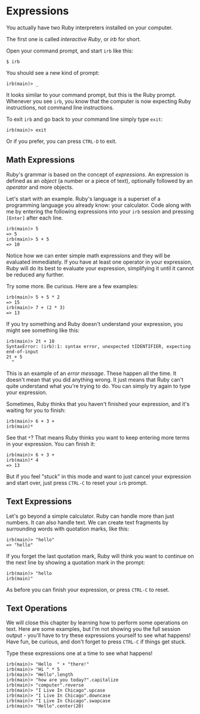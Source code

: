 # Expressions

You actually have two Ruby interpreters installed on your computer.

The first one is called _interactive Ruby_, or _irb_ for short.

Open your command prompt, and start `irb` like this:

``` shell
$ irb
```

You should see a new kind of prompt:

``` shell
irb(main)> _
```

It looks similar to your command prompt, but this is the Ruby prompt.
Whenever you see `irb`, you know that the computer is now
expecting Ruby instructions, not command line instructions.

To exit `irb` and go back to your command line simply type `exit`:

``` shell
irb(main)> exit
```

Or if you prefer, you can press `CTRL-D` to exit.

## Math Expressions

Ruby's grammar is based on the concept of _expressions_.  An expression
is defined as an _object_ (a number or a piece of text), optionally followed by an _operator_ and
more objects.

Let's start with an example.  Ruby's language is a superset of
a programming language you already know: your calculator.
Code along with me by entering the following expressions into
your `irb` session and pressing `[Enter]` after each line.

``` irb
irb(main)> 5
=> 5
irb(main)> 5 + 5
=> 10
```

Notice how we can enter simple math expressions and they will be
evaluated immediately.  If you have at least one operator in your
expression, Ruby will do its best to evaluate your expression,
simplifying it until it cannot be reduced any further.

Try some more.  Be curious.  Here are a few
examples:

``` irb
irb(main)> 5 + 5 * 2
=> 15
irb(main)> 7 + (2 * 3)
=> 13
```

If you try something and Ruby doesn't understand your expression,
you might see something like this:

``` irb
irb(main)> 2t + 10
SyntaxError: (irb):1: syntax error, unexpected tIDENTIFIER, expecting end-of-input
2t + 5
  ^
```

This is an example of an _error message_.  These happen all the time.
It doesn't mean that you did anything wrong.  It just means that Ruby
can't quite understand what you're trying to do.  You can simply
try again to type your expression.

Sometimes, Ruby thinks that you haven't finished your expression,
and it's waiting for you to finish:

``` irb
irb(main)> 6 + 3 +
irb(main)*
```

See that `*`?  That means Ruby thinks you want to keep entering
more terms in your expression.  You can finish it:

``` irb
irb(main)> 6 + 3 +
irb(main)* 4
=> 13
```

But if you feel "stuck" in this mode and want to just cancel your
expression and start over, just press `CTRL-C` to reset your
`irb` prompt.


## Text Expressions

Let's go beyond a simple calculator.  Ruby can handle more than
just numbers.  It can also handle text.  We can create text fragments
by surrounding words with quotation marks, like this:

``` irb
irb(main)> "hello"
=> "hello"
```

If you forget the last quotation mark, Ruby will think you
want to continue on the next line by showing a quotation mark
in the prompt:

``` irb
irb(main)> "hello
irb(main)"
```

As before you can finish your expression, or press `CTRL-C` to reset.

## Text Operations

We will close this chapter by learning how to perform some operations
on text.  Here are some examples, but I'm not showing you the full
session output - you'll have to try these expressions yourself
to see what happens!  Have fun, be curious, and don't forget to
press `CTRL-C` if things get stuck.

Type these expressions one at a time to see what happens!

``` irb
irb(main)> "Hello  " + "there!"
irb(main)> "Hi " * 5
irb(main)> "Hello".length
irb(main)> "how are you today?".capitalize
irb(main)> "computer".reverse
irb(main)> "I Live In Chicago".upcase
irb(main)> "I Live In Chicago".downcase
irb(main)> "I Live In Chicago".swapcase
irb(main)> "Hello".center(20)
```
